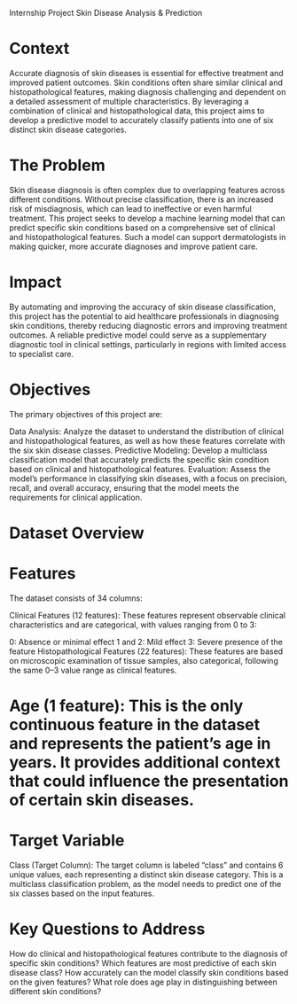  Internship Project Skin Disease Analysis & Prediction
# Context
Accurate diagnosis of skin diseases is essential for effective treatment and improved patient outcomes. Skin conditions often share similar clinical and histopathological features, making diagnosis challenging and dependent on a detailed assessment of multiple characteristics. By leveraging a combination of clinical and histopathological data, this project aims to develop a predictive model to accurately classify patients into one of six distinct skin disease categories.

# The Problem
Skin disease diagnosis is often complex due to overlapping features across different conditions. Without precise classification, there is an increased risk of misdiagnosis, which can lead to ineffective or even harmful treatment. This project seeks to develop a machine learning model that can predict specific skin conditions based on a comprehensive set of clinical and histopathological features. Such a model can support dermatologists in making quicker, more accurate diagnoses and improve patient care.

# Impact
By automating and improving the accuracy of skin disease classification, this project has the potential to aid healthcare professionals in diagnosing skin conditions, thereby reducing diagnostic errors and improving treatment outcomes. A reliable predictive model could serve as a supplementary diagnostic tool in clinical settings, particularly in regions with limited access to specialist care.

# Objectives
The primary objectives of this project are:

Data Analysis: Analyze the dataset to understand the distribution of clinical and histopathological features, as well as how these features correlate with the six skin disease classes.
Predictive Modeling: Develop a multiclass classification model that accurately predicts the specific skin condition based on clinical and histopathological features.
Evaluation: Assess the model’s performance in classifying skin diseases, with a focus on precision, recall, and overall accuracy, ensuring that the model meets the requirements for clinical application.

# Dataset Overview
# Features
The dataset consists of 34 columns:

Clinical Features (12 features): These features represent observable clinical characteristics and are categorical, with values ranging from 0 to 3:

0: Absence or minimal effect
1 and 2: Mild effect
3: Severe presence of the feature
Histopathological Features (22 features): These features are based on microscopic examination of tissue samples, also categorical, following the same 0–3 value range as clinical features.

# Age (1 feature): This is the only continuous feature in the dataset and represents the patient’s age in years. It provides additional context that could influence the presentation of certain skin diseases.

# Target Variable
Class (Target Column): The target column is labeled “class” and contains 6 unique values, each representing a distinct skin disease category. This is a multiclass classification problem, as the model needs to predict one of the six classes based on the input features.
# Key Questions to Address
How do clinical and histopathological features contribute to the diagnosis of specific skin conditions?
Which features are most predictive of each skin disease class?
How accurately can the model classify skin conditions based on the given features?
What role does age play in distinguishing between different skin conditions?



